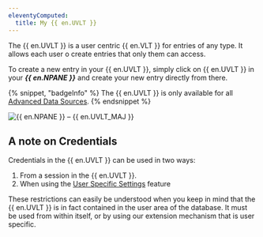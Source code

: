 ```yaml
---
eleventyComputed:
  title: My {{ en.UVLT }}
---
```

The {{ en.UVLT }} is a user centric {{ en.VLT }} for entries of any type. It allows each user o create entries that only them can access.

To create a new entry in your {{ en.UVLT }}, simply click on {{ en.UVLT }} in your ***{{ en.NPANE }}*** and create your new entry directly from there.

{% snippet, "badgeInfo" %}
The {{ en.UVLT }} is only available for all [Advanced Data Sources](/rdm/mac/data-sources/data-sources-types/advanced-data-sources/).
{% endsnippet %}

![{{ en.NPANE }} – {{ en.UVLT_MAJ }}](https://cdnweb.devolutions.net/docs/docs_en_rdm_mac_clip6003.png)

## A note on Credentials

Credentials in the {{ en.UVLT }} can be used in two ways:

1. From a session in the {{ en.UVLT }}.
1. When using the [User Specific Settings](/rdm/mac/commands/edit/setting-overrides/user-specific-settings/) feature

These restrictions can easily be understood when you keep in mind that the {{ en.UVLT }} is in fact contained in the user area of the database. It must be used from within itself, or by using our extension mechanism that is user specific.

